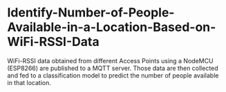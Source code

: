 # Identify-Number-of-People-Available-in-a-Location-Based-on-WiFi-RSSI-Data
WiFi-RSSI data obtained from different Access Points using a NodeMCU (ESP8266) are published to a MQTT server. Those data are then collected and fed to a classification model to predict the number of people available in that location.
